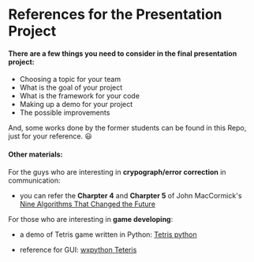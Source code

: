 # References for the Presentation Project

#### There are a few things you need to consider in the final presentation project:

- Choosing a topic for your team
- What is the goal of your project
- What is the framework for your code 
- Making up a demo for your project
- The possible improvements

And, some works done by the former students can be found in this Repo, just for your reference. :smiley: 

#### Other materials:

For the guys who are interesting in **crypograph/error correction** in communication: 

- you can refer the **Charpter 4** and **Charpter 5** of John MacCormick's [Nine Algorithms That Changed the Future](https://www.amazon.com/Nine-Algorithms-That-Changed-Future/dp/0691158193)


For those who are interesting in **game developing**:

- a demo of Tetris game written in Python: [Tetris python](https://www.youtube.com/watch?v=P76rnjmdIdU)

- reference for GUI: [wxpython Teteris](http://zetcode.com/wxpython/thetetrisgame/)

